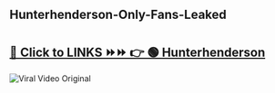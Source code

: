 
 ## Hunterhenderson-Only-Fans-Leaked

# <h2><a href="https://clipsfans.com/Hunterhenderson&ref=git">🔗 Click to LINKS ⏩⏩ 👉 🟢 Hunterhenderson </a></h2>

<a href="https://clipsfans.com/Hunterhenderson&ref=git" rel="nofollow" data-target="animated-image.originalLink"><img src="https://i.ibb.co.com/xMMVF88/686577567.gif" alt="Viral Video Original" style="max-width: 100%; display: inline-block;" data-target="animated-image.originalImage"></a>
